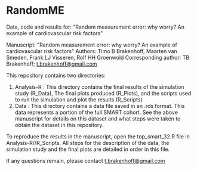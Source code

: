 # RandomME

Data, code and results for: "Random measurement error: why worry? An example of cardiovascular risk factors"

Manuscript: "Random measurement error: why worry? An example of cardiovascular risk factors"
Authors:  Timo B Brakenhoff, Maarten van Smeden, Frank LJ Visseren, Rolf HH Groenwold
Corresponding author: TB Brakenhoff; t.brakenhoff@gmail.com

This repository contains two directories:
1. Analysis-R : This directory contains the final results of the simulation study (R_Data), 
                The final plots produced (R_Plots), and the scripts used to run the simulation and plot the results (R_Scripts)
2. Data       : This directory contains a data file saved in an .rds format. This data represents a portion of the full SMART cohort. 
                See the above manuscript for details on this dataset and what steps were taken to obtain the dataset in this repository.
                
                
                
To reproduce the results in the manuscript, open the top_smart_32.R file in Analysis-R//R_Scripts.
All steps for the description of the data, the simulation study and the final plots are detailed in order in this file.

If any questions remain, please contact t.brakenhoff@gmail.com
